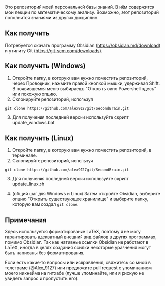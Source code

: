 Это репозиторий моей персональной базы знаний. В нём содержится мои лекции по математическому анализу. Возможно, этот репозиторий пополнится знаниями из других дисциплин.
## Как получить
Потребуется скачать программу Obsidian (https://obsidian.md/download) и утилиту Git (https://git-scm.com/downloads).
## Как получить (Windows)
1. Откройте папку, в которую вам нужно поместить репозиторий, через Проводник, нажмите правой кнопкой мышки, удерживая Shift. В появившемся меню выбираешь "Открыть окно Powershell здесь" или похожую опцию.
2. Склонируйте репозиторий, используя
```
git clone https://github.com/alex9127git/SecondBrain.git
```
3. Для получения последней версии используйте скрипт update_windows.bat
## Как получить (Linux)
1. Откройте папку, в которую вам нужно поместить репозиторий, в терминале.
2. Склонируйте репозиторий, используя
```
git clone https://github.com/alex9127git/SecondBrain.git
```
3. Для получения последней версии используйте скрипт update_linux.sh

4. (общий шаг для Windows и Linux) Затем откройте Obsidian, выберите опцию "Открыть существующее хранилище" и выберите папку, которую вам создал `git clone`.
## Примечания
Здесь используется форматирование LaTeX, поэтому я не могу гарантировать адекватный внешний вид файлов в других программах, помимо Obsidian. Так как нативные ссылки Obsidian не работают в LaTeX, иногда в целях создания ссылки некоторые уравнения могут быть написаны без форматирования.

Если есть какие-то вопросы или исправления, свяжитесь со мной в телеграме (@Alex_9127) или предложите pull request с упоминанием моего никнейма на гитхабе (лучше упоминайте, или я рискую не увидеть запрос и пропустить его).